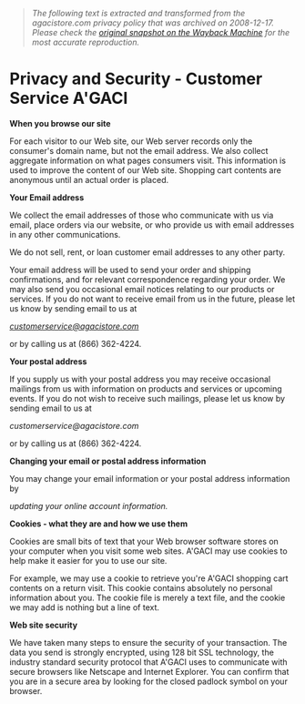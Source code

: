 > *The following text is extracted and transformed from the agacistore.com privacy policy that was archived on 2008-12-17. Please check the [original snapshot on the Wayback Machine](https://web.archive.org/web/20081217030735id_/http%3A//www.agacistore.com/category/customer%2Bservice/privacy%2Band%2Bsecurity.do) for the most accurate reproduction.*

# Privacy and Security - Customer Service A'GACI

**When you browse our site**

For each visitor to our Web site, our Web server records only the consumer's domain name, but not the email address. We also collect aggregate information on what pages consumers visit. This information is used to improve the content of our Web site. Shopping cart contents are anonymous until an actual order is placed. 

**Your Email address**

We collect the email addresses of those who communicate with us via email, place orders via our website, or who provide us with email addresses in any other communications.

We do not sell, rent, or loan customer email addresses to any other party.

Your email address will be used to send your order and shipping confirmations, and for relevant correspondence regarding your order. We may also send you occasional email notices relating to our products or services. If you do not want to receive email from us in the future, please let us know by sending email to us at 

_[customerservice@agacistore.com](mailto:customerservice@agacistore.com)_

or by calling us at (866) 362-4224.

**Your postal address**

If you supply us with your postal address you may receive occasional mailings from us with information on products and services or upcoming events. If you do not wish to receive such mailings, please let us know by sending email to us at 

_customerservice@agacistore.com_

or by calling us at (866) 362-4224.

**Changing your email or postal address information**

You may change your email information or your postal address information by 

_updating your online account information._

**Cookies - what they are and how we use them**

Cookies are small bits of text that your Web browser software stores on your computer when you visit some web sites. A'GACI may use cookies to help make it easier for you to use our site.

For example, we may use a cookie to retrieve you're A'GACI shopping cart contents on a return visit. This cookie contains absolutely no personal information about you. The cookie file is merely a text file, and the cookie we may add is nothing but a line of text.

**Web site security**

We have taken many steps to ensure the security of your transaction. The data you send is strongly encrypted, using 128 bit SSL technology, the industry standard security protocol that A'GACI uses to communicate with secure browsers like Netscape and Internet Explorer. You can confirm that you are in a secure area by looking for the closed padlock symbol on your browser.
